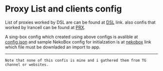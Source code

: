 
# Proxy List and clients config

List of proxies worked by DSL are can be found at [DSL](https://raw.githubusercontent.com/M450ud/PrList/main/dsl.txt "DSL") link. also confis that worked by Irancell can be found at [PRX](https://raw.githubusercontent.com/M450ud/PrList/main/prx.txt "PRX").

A sing-box config which created using above configs is avalible at [config.json](https://raw.githubusercontent.com/M450ud/PrList/main/config.json "config.json") and sample NekoBox config for initialzation is at [nekobox](https://raw.githubusercontent.com/M450ud/PrList/main/nekobox_backup.json "nekobox") link which file must be downladed an import to app.

------------

`Note that none of this confis is mine and i gathered them from TG channel or websites.`
